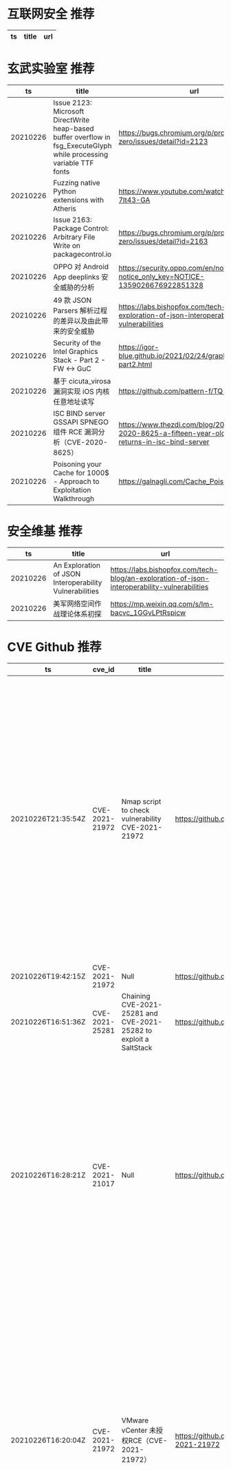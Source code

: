 # 互联网安全 推荐
| ts | title | url| 
| --- | --- | ---| 


# 玄武实验室 推荐
| ts | title | url| 
| --- | --- | ---| 
| 20210226 | Issue 2123: Microsoft DirectWrite heap-based buffer overflow in fsg_ExecuteGlyph while processing variable TTF fonts | https://bugs.chromium.org/p/project-zero/issues/detail?id=2123| 
| 20210226 | Fuzzing native Python extensions with Atheris | https://www.youtube.com/watch?v=oM-7lt43-GA| 
| 20210226 | Issue 2163: Package Control: Arbitrary File Write on packagecontrol.io | https://bugs.chromium.org/p/project-zero/issues/detail?id=2163| 
| 20210226 | OPPO 对 Android App deeplinks 安全威胁的分析 | https://security.oppo.com/en/noticeDetail?notice_only_key=NOTICE-1359026676922851328| 
| 20210226 | 49 款 JSON Parsers 解析过程的差异以及由此带来的安全威胁 | https://labs.bishopfox.com/tech-blog/an-exploration-of-json-interoperability-vulnerabilities| 
| 20210226 | Security of the Intel Graphics Stack - Part 2 - FW <-> GuC | https://igor-blue.github.io/2021/02/24/graphics-part2.html| 
| 20210226 | 基于 cicuta_virosa 漏洞实现 iOS 内核任意地址读写 | https://github.com/pattern-f/TQ-pre-jailbreak| 
| 20210226 | ISC BIND server GSSAPI SPNEGO 组件 RCE 漏洞分析（CVE-2020-8625） | https://www.thezdi.com/blog/2021/2/24/cve-2020-8625-a-fifteen-year-old-rce-bug-returns-in-isc-bind-server| 
| 20210226 | Poisoning your Cache for 1000$ - Approach to Exploitation Walkthrough | https://galnagli.com/Cache_Poisoning/| 


# 安全维基 推荐
| ts | title | url| 
| --- | --- | ---| 
| 20210226 | An Exploration of JSON Interoperability Vulnerabilities | https://labs.bishopfox.com/tech-blog/an-exploration-of-json-interoperability-vulnerabilities| 
| 20210226 | 美军网络空间作战理论体系初探 | https://mp.weixin.qq.com/s/Im-bacvc_1GGvLPtRspicw| 


# CVE Github 推荐
| ts | cve_id | title | url | cve_detail| 
| --- | --- | --- | --- | ---| 
| 20210226T21:35:54Z | CVE-2021-21972 | Nmap script to check vulnerability CVE-2021-21972 | https://github.com/3dcyber/CVE-2021-21972 | The vSphere Client (HTML5) contains a remote code execution vulnerability in a vCenter Server plugin. A malicious actor with network access to port 443 may exploit this issue to execute commands with unrestricted privileges on the underlying operating system that hosts vCenter Server. This affects VMware vCenter Server (7.x before 7.0 U1c, 6.7 before 6.7 U3l and 6.5 before 6.5 U3n) and VMware Cloud Foundation (4.x before 4.2 and 3.x before 3.10.1.2).| 
| 20210226T19:42:15Z | CVE-2021-21972 | Null | https://github.com/alt3kx/CVE-2021-21972 | | 
| 20210226T16:51:36Z | CVE-2021-25281 | Chaining CVE-2021-25281 and CVE-2021-25282 to exploit a SaltStack | https://github.com/Immersive-Labs-Sec/CVE-2021-25281 | 未查询到CVE信息| 
| 20210226T16:28:21Z | CVE-2021-21017 | Null | https://github.com/ZeusBox/CVE-2021-21017 | Acrobat Reader DC versions versions 2020.013.20074 (and earlier), 2020.001.30018 (and earlier) and 2017.011.30188 (and earlier) are affected by a heap-based buffer overflow vulnerability. An unauthenticated attacker could leverage this vulnerability to achieve arbitrary code execution in the context of the current user. Exploitation of this issue requires user interaction in that a victim must open a malicious file.| 
| 20210226T16:20:04Z | CVE-2021-21972 | VMware vCenter 未授权RCE（CVE-2021-21972） | https://github.com/conjojo/VMware_vCenter_UNAuthorized_RCE_CVE-2021-21972 | The vSphere Client (HTML5) contains a remote code execution vulnerability in a vCenter Server plugin. A malicious actor with network access to port 443 may exploit this issue to execute commands with unrestricted privileges on the underlying operating system that hosts vCenter Server. This affects VMware vCenter Server (7.x before 7.0 U1c, 6.7 before 6.7 U3l and 6.5 before 6.5 U3n) and VMware Cloud Foundation (4.x before 4.2 and 3.x before 3.10.1.2).| 
| 20210226T16:11:42Z | CVE-2021-21972 | A vulnerability scanner that detects CVE-2021-21972 vulnerabilities. | https://github.com/Osyanina/westone-CVE-2021-21972-scanner | The vSphere Client (HTML5) contains a remote code execution vulnerability in a vCenter Server plugin. A malicious actor with network access to port 443 may exploit this issue to execute commands with unrestricted privileges on the underlying operating system that hosts vCenter Server. This affects VMware vCenter Server (7.x before 7.0 U1c, 6.7 before 6.7 U3l and 6.5 before 6.5 U3n) and VMware Cloud Foundation (4.x before 4.2 and 3.x before 3.10.1.2).| 
| 20210226T15:43:00Z | CVE-2021-21972 | CVE-2021-21972 Exploit | https://github.com/NS-Sp4ce/CVE-2021-21972 | The vSphere Client (HTML5) contains a remote code execution vulnerability in a vCenter Server plugin. A malicious actor with network access to port 443 may exploit this issue to execute commands with unrestricted privileges on the underlying operating system that hosts vCenter Server. This affects VMware vCenter Server (7.x before 7.0 U1c, 6.7 before 6.7 U3l and 6.5 before 6.5 U3n) and VMware Cloud Foundation (4.x before 4.2 and 3.x before 3.10.1.2).| 
| 20210226T11:37:40Z | CVE-2021-21972 | CVE-2021-21972 | https://github.com/milo2012/CVE-2021-21972 | The vSphere Client (HTML5) contains a remote code execution vulnerability in a vCenter Server plugin. A malicious actor with network access to port 443 may exploit this issue to execute commands with unrestricted privileges on the underlying operating system that hosts vCenter Server. This affects VMware vCenter Server (7.x before 7.0 U1c, 6.7 before 6.7 U3l and 6.5 before 6.5 U3n) and VMware Cloud Foundation (4.x before 4.2 and 3.x before 3.10.1.2).| 
| 20210226T09:46:20Z | CVE-2021-21972 | Null | https://github.com/yaunsky/CVE-2021-21972 | The vSphere Client (HTML5) contains a remote code execution vulnerability in a vCenter Server plugin. A malicious actor with network access to port 443 may exploit this issue to execute commands with unrestricted privileges on the underlying operating system that hosts vCenter Server. This affects VMware vCenter Server (7.x before 7.0 U1c, 6.7 before 6.7 U3l and 6.5 before 6.5 U3n) and VMware Cloud Foundation (4.x before 4.2 and 3.x before 3.10.1.2).| 
| 20210226T06:13:02Z | CVE-2021-21972 | VMware vCenter Server远程代码执行漏洞 (CVE-2021-21972)批量检测脚本 | https://github.com/B1anda0/CVE-2021-21972 | The vSphere Client (HTML5) contains a remote code execution vulnerability in a vCenter Server plugin. A malicious actor with network access to port 443 may exploit this issue to execute commands with unrestricted privileges on the underlying operating system that hosts vCenter Server. This affects VMware vCenter Server (7.x before 7.0 U1c, 6.7 before 6.7 U3l and 6.5 before 6.5 U3n) and VMware Cloud Foundation (4.x before 4.2 and 3.x before 3.10.1.2).| 


# klee on Github 推荐
| ts | title | url | stars | forks| 
| --- | --- | --- | --- | ---| 
| 20210226T23:23:46Z | C library to support Map2Check Tool | https://github.com/hbgit/map2check-library | 0 | 0| 
| 20210226T14:26:42Z | KLEE Symbolic Execution Engine | https://github.com/klee/klee | 1635 | 483| 
| 20210226T12:35:38Z | Spring 2021 Geography 817 work folder  | https://github.com/klee12/klee12.github.io | 0 | 0| 


# s2e on Github 推荐
| ts | title | url | stars | forks| 
| --- | --- | --- | --- | ---| 


# exploit on Github 推荐
| ts | title | url | stars | forks| 
| --- | --- | --- | --- | ---| 
| 20210226T23:01:40Z | Extensible framework for analyzing publicly available information about vulnerabilities | https://github.com/leonov-av/vulristics | 23 | 1| 
| 20210226T22:28:22Z | All Files, Scripts, and exploits can be found here | https://github.com/LMS57/TempleOfPwn | 1 | 0| 
| 20210226T22:07:24Z | CTF framework and exploit development library | https://github.com/Gallopsled/pwntools | 7569 | 1359| 
| 20210226T22:06:25Z | This is a repo for the coding done for CTFs / exploits. The writeups are here: https://github.com/dillonwu-97/csec_writeups | https://github.com/dillonwu-97/csec-code | 0 | 0| 
| 20210226T21:42:39Z | COMING SOON | https://github.com/rcegod/Discord-Rce-Exploit | 0 | 0| 
| 20210226T21:37:29Z | See every channel that exists even if you don%t have permission | https://github.com/owersite/channel-exploit | 0 | 0| 
| 20210226T21:36:57Z | Discord Voice DDoS Exploit | https://github.com/owersite/discord-voice-ddos | 1 | 0| 
| 20210226T21:36:45Z | Archive of Discord Tools & Exploits made /  edited / fixed by me  | https://github.com/owersite/discord-exploits | 1 | 0| 
| 20210226T21:36:41Z | Discord Invisible Tag Exploit | https://github.com/owersite/invisible-tag | 3 | 0| 
| 20210226T21:36:33Z | Another Discord Exploit! | https://github.com/owersite/edit-exploit | 1 | 0| 


# backdoor on Github 推荐
| ts | title | url | stars | forks| 
| --- | --- | --- | --- | ---| 
| 20210226T22:24:53Z | Fud Persistent Windows Backdoor developed purely in python | https://github.com/swagkarna/Chuvi-Botnet | 12 | 5| 
| 20210226T20:45:34Z | 🔌 A minecraft plugin which allow you to execute OS commands | https://github.com/L1ghtM4n/BackdoorPlugin | 1 | 0| 
| 20210226T15:18:45Z | Kumpulan Shell Backdoor  | https://github.com/yogiganzz/Shell | 0 | 0| 
| 20210226T08:10:37Z | A sample app to demonstrate how to create Xamarin UITests using the Page Object architecture, Backdoor Methods and App Links (aka Deep Linking) | https://github.com/brminnick/UITestSampleApp | 33 | 25| 
| 20210226T01:08:20Z | Python Backdoor Generator | https://github.com/grenoxx/Back-X | 5 | 1| 


# fuzz on Github 推荐
| ts | title | url | stars | forks| 
| --- | --- | --- | --- | ---| 
| 20210226T23:17:46Z | Needed help | https://github.com/sarce77/fuzzy-dollop | 0 | 0| 
| 20210226T22:52:01Z | Null | https://github.com/docfate111/awful-JS-fuzzer | 0 | 0| 
| 20210226T22:43:05Z | Final project for BMI 540, looking at how entropy can be used to describe fuzzy c-means clustering. | https://github.com/MargaretHall/Fuzzy_cMean_entropy | 0 | 0| 
| 20210226T22:33:43Z | The fuzzer afl++ is afl with community patches, qemu 5.1 upgrade, collision-free coverage, enhanced laf-intel & redqueen, AFLfast++ power schedules, MOpt mutators, unicorn_mode, and a lot more! | https://github.com/AFLplusplus/AFLplusplus | 1334 | 293| 
| 20210226T22:33:34Z | Automatic Firmware Analysis of Embedded Linux Devices as Preparation for Security Testing / Fuzzing | https://github.com/efi4st/efi4st | 5 | 3| 
| 20210226T22:03:15Z | Scalable fuzzing infrastructure. | https://github.com/google/clusterfuzz | 4440 | 421| 
| 20210226T21:53:36Z | jimiPlugin for fuzzy matching of strings | https://github.com/z1pti3/jimiPlugin-fuzzymatch | 0 | 0| 
| 20210226T21:51:48Z | Null | https://github.com/ElizBth/Reactive-Navigation-Under-a-Fuzzy-Rules-Based-Scheme-and-Reinforcement-Learning | 0 | 0| 
| 20210226T20:49:59Z | 🏆 Collection of bugs uncovered by fuzzing Rust code | https://github.com/rust-fuzz/trophy-case | 219 | 34| 
| 20210226T20:42:56Z | Null | https://github.com/Iffern/FuzzyLogic | 0 | 0| 



# 日更新程序
